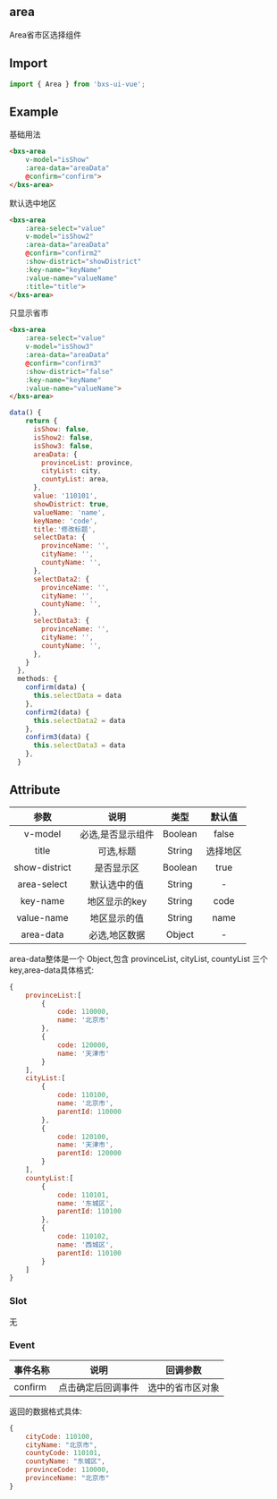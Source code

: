 ## area
Area省市区选择组件
## Import
```js
import { Area } from 'bxs-ui-vue';
```
## Example
基础用法
```html
<bxs-area 
    v-model="isShow" 
    :area-data="areaData" 
    @confirm="confirm">
</bxs-area>
```
默认选中地区
```html
<bxs-area 
    :area-select="value" 
    v-model="isShow2" 
    :area-data="areaData" 
    @confirm="confirm2" 
    :show-district="showDistrict" 
    :key-name="keyName" 
    :value-name="valueName" 
    :title="title">
</bxs-area>
```
只显示省市
```html
<bxs-area 
    :area-select="value" 
    v-model="isShow3" 
    :area-data="areaData" 
    @confirm="confirm3" 
    :show-district="false" 
    :key-name="keyName" 
    :value-name="valueName">
</bxs-area>
```

```js
data() {
    return {
      isShow: false,
      isShow2: false,
      isShow3: false,
      areaData: {
        provinceList: province,
        cityList: city,
        countyList: area,
      },
      value: '110101',
      showDistrict: true,
      valueName: 'name',
      keyName: 'code',
      title:'修改标题',
      selectData: {
        provinceName: '',
        cityName: '',
        countyName: '',
      },
      selectData2: {
        provinceName: '',
        cityName: '',
        countyName: '',
      },
      selectData3: {
        provinceName: '',
        cityName: '',
        countyName: '',
      },
    }
  },
  methods: {
    confirm(data) {
      this.selectData = data
    },
    confirm2(data) {
      this.selectData2 = data
    },
    confirm3(data) {
      this.selectData3 = data
    },
  }
```
## Attribute

| 参数 | 说明 | 类型 | 默认值 |
| :-: | :-: | :-: | :-: |
| v-model | 必选,是否显示组件 | Boolean | false |
| title | 可选,标题 | String | 选择地区 |
| show-district | 是否显示区 | Boolean | true |
| area-select | 默认选中的值 | String | - |
| key-name | 地区显示的key | String | code |
| value-name | 地区显示的值 | String | name |
| area-data | 必选,地区数据 | Object | - |
area-data整体是一个 Object,包含 provinceList, cityList, countyList 三个 key,area-data具体格式:
```js
{
    provinceList:[
        {
            code: 110000,
            name: '北京市'
        },
        {
            code: 120000,
            name: '天津市'
        }
    ],
    cityList:[
        {
            code: 110100,
            name: '北京市',
            parentId: 110000
        },
        {
            code: 120100,
            name: '天津市',
            parentId: 120000
        }
    ],
    countyList:[
        {
            code: 110101,
            name: '东城区',
            parentId: 110100
        },
        {
            code: 110102,
            name: '西城区',
            parentId: 110100
        }
    ]
}
```

### Slot
无

### Event
| 事件名称 | 说明 | 回调参数 |
| --- | --- | --- |
| confirm | 点击确定后回调事件 | 选中的省市区对象 |
返回的数据格式具体:
```js
{
    cityCode: 110100,
    cityName: "北京市",
    countyCode: 110101,
    countyName: "东城区",
    provinceCode: 110000,
    provinceName: "北京市"
}
```
